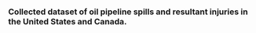 ### Collected dataset of oil pipeline spills and resultant injuries in the United States and Canada.